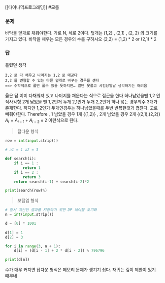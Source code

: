 [[다이나믹프로그래밍]]
#모름 

### 문제
바닥을 덮개로 채워야한다. 가로 N, 세로 2이다.
덮개는 (1,2) , (2,1) , (2, 2) 의 크기를 가지고 있다. 
바닥을 채우는 모든 경우의 수를 구하시오
(2,2) = (1,2) * 2 or (2,1) * 2
 
### 답
틀렸던 생각
```
2,2 로 다 채우고 나머지는 1,2 로 매꾼다
2,2 를 변형할 수 있는 다른 덮개로 바꾸는 경우를 샌다
==> 수학적으로 풀면 풀수 있을 듯하지만… 일단 못풀고 시험당일날 생각하기는 어려움
```
옳은 답
이미 다채워져 있고 나머지를 채운다는 식으로 접근을 한다
하나남았을땐 1,2 인 직사각형
2개 남았을 땐 1,2인거 두개 2,1인거 두개 2,2인거 하나 넣는 경우의수 3개가 존재한다.
하지만 1,2인가 두개인경우는 하나남았을때를 두번 반복한것과 겹친다.
고로 빼줘야한다.
Therefore , 1 남았을 경우 1개 {(1,2)} , 2개 남았을 경우 2개 {(2,1),(2,2)}
$A_i = A_{i-1} + A_{i-2} \times 2$
이런식으로 된다.

> 탑다운 형식
```python
row = int(input.strip())

# a1 = 1 a2 = 3

def search(i):
    if i == 1 :
        return 1 
    if i == 2 :
        return 3
    return search(i-1) + search(i-2)*2

print(search(row)%)
```

>보텀업 형식
```python
# 앞서 계산된 결과를 저장하기 위한 DP 테이블 초기화 
n = int(input.strip())

d = [0] * 1001
 
d[1] = 1 
d[2] = 3 

for i in range(3, n + 1):
    d[i] = (d[i - 1] + 2 * d[i - 2]) % 796796

print(d[n])
```

수가 매우 커지면 탑다운 형식은 메모리 문제가 생기기 쉽다. 재귀는 깊이 제한이 있기 때무네